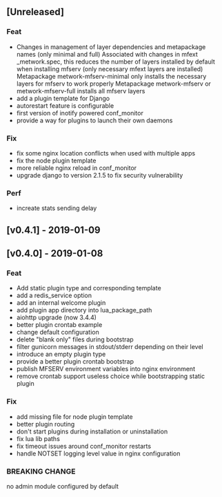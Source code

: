 <a name="unreleased"></a>
## [Unreleased]

### Feat
- Changes in management of layer dependencies and metapackage names (only minimal and full) Associated with changes in mfext _metwork.spec, this reduces the number of layers installed by default when installing mfserv (only necessary mfext layers are installed) Metapackage metwork-mfserv-minimal only installs the necessary layers for mfserv to work properly Metapackage metwork-mfserv or metwork-mfserv-full installs all mfserv layers
- add a plugin template for Django
- autorestart feature is configurable
- first version of inotify powered conf_monitor
- provide a way for plugins to launch their own daemons

### Fix
- fix some nginx location conflicts when used with multiple apps
- fix the node plugin template
- more reliable nginx reload in conf_monitor
- upgrade django to version 2.1.5 to fix security vulnerability

### Perf
- increate stats sending delay

<a name="v0.4.1"></a>
## [v0.4.1] - 2019-01-09

<a name="v0.4.0"></a>
## [v0.4.0] - 2019-01-08
### Feat
- Add static plugin type and corresponding template
- add a redis_service option
- add an internal welcome plugin
- add plugin app directory into lua_package_path
- aiohttp upgrade (now 3.4.4)
- better plugin crontab example
- change default configuration
- delete "blank only" files during bootstrap
- filter gunicorn messages in stdout/stderr depending on their level
- introduce an empty plugin type
- provide a better plugin crontab bootstrap
- publish MFSERV environment variables into nginx environment
- remove crontab support useless choice while bootstrapping static plugin

### Fix
- add missing file for node plugin template
- better plugin routing
- don't start plugins during installation or uninstallation
- fix lua lib paths
- fix timeout issues around conf_monitor restarts
- handle NOTSET logging level value in nginx configuration

### BREAKING CHANGE

no admin module configured by default


